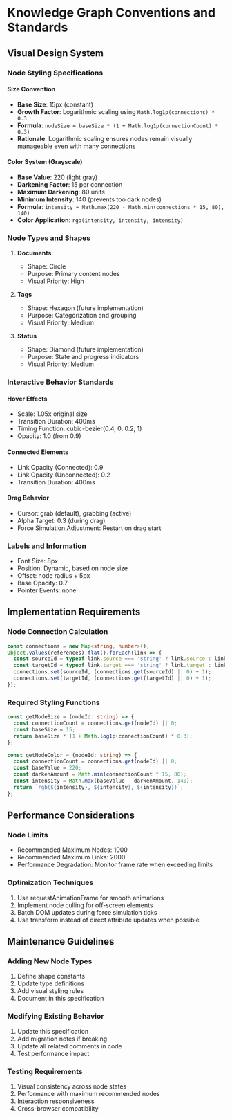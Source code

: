# Knowledge Graph Conventions and Standards

## Visual Design System

### Node Styling Specifications

#### Size Convention

- **Base Size**: 15px (constant)
- **Growth Factor**: Logarithmic scaling using `Math.log1p(connections) * 0.3`
- **Formula**: `nodeSize = baseSize * (1 + Math.log1p(connectionCount) * 0.3)`
- **Rationale**: Logarithmic scaling ensures nodes remain visually manageable even with many connections

#### Color System (Grayscale)

- **Base Value**: 220 (light gray)
- **Darkening Factor**: 15 per connection
- **Maximum Darkening**: 80 units
- **Minimum Intensity**: 140 (prevents too dark nodes)
- **Formula**: `intensity = Math.max(220 - Math.min(connections * 15, 80), 140)`
- **Color Application**: `rgb(intensity, intensity, intensity)`

### Node Types and Shapes

1. **Documents**
   - Shape: Circle
   - Purpose: Primary content nodes
   - Visual Priority: High

2. **Tags**
   - Shape: Hexagon (future implementation)
   - Purpose: Categorization and grouping
   - Visual Priority: Medium

3. **Status**
   - Shape: Diamond (future implementation)
   - Purpose: State and progress indicators
   - Visual Priority: Medium

### Interactive Behavior Standards

#### Hover Effects

- Scale: 1.05x original size
- Transition Duration: 400ms
- Timing Function: cubic-bezier(0.4, 0, 0.2, 1)
- Opacity: 1.0 (from 0.9)

#### Connected Elements

- Link Opacity (Connected): 0.9
- Link Opacity (Unconnected): 0.2
- Transition Duration: 400ms

#### Drag Behavior

- Cursor: grab (default), grabbing (active)
- Alpha Target: 0.3 (during drag)
- Force Simulation Adjustment: Restart on drag start

### Labels and Information

- Font Size: 8px
- Position: Dynamic, based on node size
- Offset: node radius + 5px
- Base Opacity: 0.7
- Pointer Events: none

## Implementation Requirements

### Node Connection Calculation

```typescript
const connections = new Map<string, number>();
Object.values(references).flat().forEach(link => {
  const sourceId = typeof link.source === 'string' ? link.source : link.source.id;
  const targetId = typeof link.target === 'string' ? link.target : link.target.id;
  connections.set(sourceId, (connections.get(sourceId) || 0) + 1);
  connections.set(targetId, (connections.get(targetId) || 0) + 1);
});
```

### Required Styling Functions

```typescript
const getNodeSize = (nodeId: string) => {
  const connectionCount = connections.get(nodeId) || 0;
  const baseSize = 15;
  return baseSize * (1 + Math.log1p(connectionCount) * 0.3);
};

const getNodeColor = (nodeId: string) => {
  const connectionCount = connections.get(nodeId) || 0;
  const baseValue = 220;
  const darkenAmount = Math.min(connectionCount * 15, 80);
  const intensity = Math.max(baseValue - darkenAmount, 140);
  return `rgb(${intensity}, ${intensity}, ${intensity})`;
};
```

## Performance Considerations

### Node Limits

- Recommended Maximum Nodes: 1000
- Recommended Maximum Links: 2000
- Performance Degradation: Monitor frame rate when exceeding limits

### Optimization Techniques

1. Use requestAnimationFrame for smooth animations
2. Implement node culling for off-screen elements
3. Batch DOM updates during force simulation ticks
4. Use transform instead of direct attribute updates when possible

## Maintenance Guidelines

### Adding New Node Types

1. Define shape constants
2. Update type definitions
3. Add visual styling rules
4. Document in this specification

### Modifying Existing Behavior

1. Update this specification
2. Add migration notes if breaking
3. Update all related comments in code
4. Test performance impact

### Testing Requirements

1. Visual consistency across node states
2. Performance with maximum recommended nodes
3. Interaction responsiveness
4. Cross-browser compatibility
